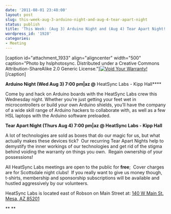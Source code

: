 ```yaml
---
date: '2011-08-01 23:48:00'
layout: post
slug: this-week-aug-3-arduino-night-and-aug-4-tear-apart-night
status: publish
title: 'This Week: (Aug 3) Arduino Night and (Aug 4) Tear Apart Night! '
wordpress_id: '1928'
categories:
- Meeting
---
```


[caption id="attachment_1933" align="aligncenter" width="500" caption="Photo by hslphotosync. Distributed under a Creative Commons Attribution-ShareAlike 2.0 Generic License."][![Void Your Warranty!](http://www.heatsynclabs.org/wp-content/uploads/2011/08/Screen-shot-2011-08-01-at-11.25.14-PM.png)](http://www.flickr.com/photos/60827818@N07/5907410471/in/photostream)[/caption]

**Arduino Night (Wed Aug 3) 7:00 pm|az @** HeatSync Labs - Kipp Hall****

Come by and hack on Arduino boards with the HeatSync Labs crew this Wednesday night. Whether you’re just getting your feet wet in microcontrollers or build your own Arduino shields, you’ll have the company of a wide skill range of Arduino hackers to collaborate with, as well as a few HSL laptops with the Arduino software preloaded.

**Tear Apart Night (Thurs Aug 4) 7:00 pm|az @ HeatSync Labs - Kipp Hall**

A lot of technologies are sold as boxes that do our magic for us, but what actually makes these devices tick?  Our recurring Tear Apart Nights help to demystify the inner workings of our technologies and get rid of the stigma behind voiding the warranty on things you own.  Regain ownership of your possessions!

All HeatSync Labs meetings are open to the public for **free**;  Cover charges are for Scottsdale night clubs!  If you really want to give us money though, t-shirts, membership and sponsorship subscriptions will be available and hustled aggressively by our volunteers.

HeatSync Labs is located east of Robson on Main Street at:
[140 W Main St.
Mesa, AZ 85201](http://maps.google.com/maps?f=q&source=s_q&hl=en&geocode=&q=140+w+main+st.+mesa,+az&aq=&sll=37.0625,-95.677068&sspn=34.945679,76.464844&ie=UTF8&hq=&hnear=140+W+Main+St,+Mesa,+Arizona+85201&ll=33.415289,-111.835499&spn=0.000795,0.001167&t=h&z=20)

**
**
